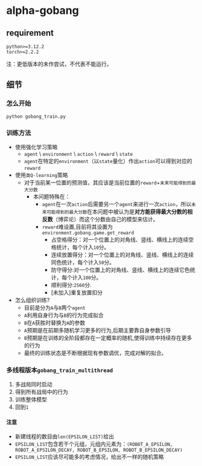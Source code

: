 # alpha-gobang

## requirement

```
python>=3.12.2
torch>=2.2.2
```
注：更低版本的未作尝试，不代表不能运行。

## 细节

### 怎么开始

```
python gobang_train.py
```

### 训练方法

* 使用强化学习策略
  * `agent` \ `environment` \ `action` \ `reward` \ `state`
  * `agent`在特定的`environment`（以`state`量化）作出`action`可以得到对应的`reward`
* 使用`类Q-learning`策略
  * 对于当前某一位置的预测值，其应该是当前位置的`reward`+`未来可能得到的最大分数`
    * 本问题特殊在：
      * `agent`在一次`action`后需要另一个`agent`来进行一次`action`，所以`未来可能得到的最大分数`在本问题中被认为是**对方能获得最大分数的相反数**（博弈论）而这个分数由自己的模型来估计。
      * `reward`难设置,目前将其设置为`environment.gobang.game.get_reward`
        * 占空格得分：对一个位置上的对角线、竖线、横线上的连续空格统计，每个计入`10`分。
        * 连续放置得分：对一个位置上的对角线、竖线、横线上的连续同色统计，每个计入`50`分。
        * 防守得分:对一个位置上的对角线、竖线、横线上的连续它色统计，每个计入`100`分。
        * 顺利得分:`2560`分.
        * [未加入]重复放置扣分
* 怎么组织训练?
  * 目前是分为`A`与`B`两个`agent`
  * `A`利用自身行为与`B`的行为完成拟合
  * `B`在`A`获胜时替换为`A`的参数
  * `A`预期是在前期多随机学习更多的行为,后期主要靠自身参数引导
  * `B`预期是在训练的全阶段都存在一定概率的随机,使得训练中持续存在更多的行为
  * 最终的训练状态是不断根据现有参数调优，完成对解的拟合。

### 多线程版本`gobang_train_multithread`

1. 多战局同时启动
2. 得到所有战局中的行为
3. 训练整体模型
4. 回到`1`

#### 注意

* 新建线程的数目由`len(EPSILON_LIST)`给出
* `EPSILON_LIST`包含若干个元组，元组内元素为：`(ROBOT_A_EPSILON, ROBOT_A_EPSILON_DECAY, ROBOT_B_EPSILON, ROBOT_B_EPSILON_DECAY)`
* `EPSILON_LIST`应该尽可能多的考虑情况，给出不一样的随机策略